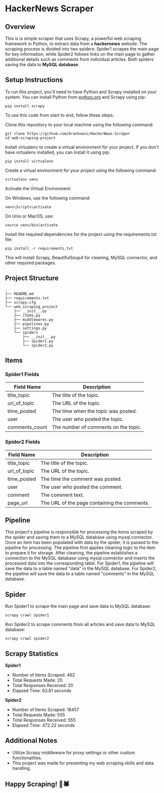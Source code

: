 # HackerNews Scraper

## Overview

This is is simple scraper that uses Scrapy, a powerful web scraping framework in Python, to extract data from a **hackernews** website. The scraping process is divided into two spiders: Spider1 scrapes the main page for key information, while Spider2 follows links on the main page to gather additional details such as comments from individual articles. Both spiders saving the data to **MySQL database**.

## Setup Instructions

To run this project, you'll need to have Python and Scrapy installed on your system. You can install Python from [python.org](https://www.python.org/downloads/) and Scrapy using pip:
```
pip install scrapy
```
To use this code from start to end, follow these steps:

Clone this repository to your local machine using the following command:
```
git clone https://github.com/brankowss/HackerNews-Scraper
cd web-scraping-project
```
Install virtualenv to create a virtual environment for your project. 
If you don't have virtualenv installed, you can install it using pip:
```
pip install virtualenv
```
Create a virtual environment for your project using the following command:
```
virtualenv venv
```
Activate the Virtual Environment:

On Windows, use the following command:
```
venv\Scripts\activate
```
On Unix or MacOS, use:
```
source venv/bin/activate
```
Install the required dependencies for the project using the requirements.txt file:
```
pip install -r requirements.txt
```
This will install Scrapy, BeautifulSoup4 for cleaning, MySQL connector, and other required packages.

## Project Structure

```
.
├── README.md
├── requirements.txt
├── scrapy.cfg
└── web_scraping_project
    ├── __init__.py
    ├── items.py
    ├── middlewares.py
    ├── pipelines.py
    ├── settings.py
    └── spiders
        ├── __init__.py
        ├── spider1.py
        └── spider2.py
```
## Items

### Spider1 Fields

| Field Name    | Description                                   |
|---------------|-----------------------------------------------|
| title_topic   | The title of the topic.                      |
| url_of_topic  | The URL of the topic.                        |
| time_posted   | The time when the topic was posted.          |
| user          | The user who posted the topic.               |
| comments_count| The number of comments on the topic.         |

### Spider2 Fields

| Field Name    | Description                                   |
|---------------|-----------------------------------------------|
| title_topic   | The title of the topic.                      |
| url_of_topic  | The URL of the topic.                        |
| time_posted   | The time the comment was posted.         |
| user          | The user who posted the comment.               |
| comment       | The comment text.                   |
| page_url      | The URL of the page containing the comments.  |

## Pipeline

This project's pipeline is responsible for processing the items scraped by the spider and saving them to a MySQL database using mysql.connector.
Once an item has been populated with data by the spider, it is passed to the pipeline for processing. The pipeline first applies cleaning logic to the item to prepare it for storage. After cleaning, the pipeline establishes a connection to the MySQL database using mysql.connector and inserts the processed data into the corresponding table. For Spider1, the pipeline will save the data to a table named "data" in the MySQL database. For Spider2, the pipeline will save the data to a table named "comments" in the MySQL database.

## Spider

Run Spider1 to scrape the main page and save data to MySQL database:
```
scrapy crawl spider1
```
Run Spider2 to scrape comments from all articles and save data to MySQL database:
```
scrapy crawl spider2
```
## Scrapy Statistics

**Spider1**
- Number of Items Scraped: 462
- Total Requests Made: 20
- Total Responses Received: 20
- Elapsed Time: 63.81 seconds

**Spider2**
- Number of Items Scraped: 18457
- Total Requests Made: 555
- Total Responses Received: 555
- Elapsed Time: 472.22 seconds

## Additional Notes

- Utilize Scrapy middleware for proxy settings or other custom functionalities.
- This project was made for presenting my web scraping skills and data handling.

## Happy Scraping! 🙂🕷️


